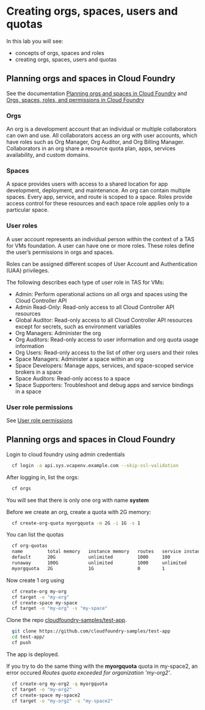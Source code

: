 # Creating orgs, spaces, users and quotas

In this lab you will see:

- concepts of orgs, spaces and roles
- creating orgs, spaces, users and quotas

## Planning orgs and spaces in Cloud Foundry

See the documentation [Planning orgs and spaces in Cloud Foundry](https://docs.cloudfoundry.org/concepts/orgs-and-spaces.html) and [Orgs, spaces, roles, and permissions in Cloud Foundry](hhttps://docs.vmware.com/en/VMware-Tanzu-Application-Service/4.0/tas-for-vms/roles.html)

### Orgs

An org is a development account that an individual or multiple collaborators can own and use. All collaborators access an org with user accounts, which have roles such as Org Manager, Org Auditor, and Org Billing Manager. Collaborators in an org share a resource quota plan, apps, services availability, and custom domains.

### Spaces

A space provides users with access to a shared location for app development, deployment, and maintenance. An org can contain multiple spaces. Every app, service, and route is scoped to a space. Roles provide access control for these resources and each space role applies only to a particular space.

### User roles

A user account represents an individual person within the context of a TAS for VMs foundation. A user can have one or more roles. These roles define the user’s permissions in orgs and spaces.

Roles can be assigned different scopes of User Account and Authentication (UAA) privileges.

The following describes each type of user role in TAS for VMs:

- Admin: Perform operational actions on all orgs and spaces using the Cloud Controller API
- Admin Read-Only: Read-only access to all Cloud Controller API resources
- Global Auditor: Read-only access to all Cloud Controller API resources except for secrets, such as environment variables
- Org Managers: Administer the org
- Org Auditors: Read-only access to user information and org quota usage information
- Org Users: Read-only access to the list of other org users and their roles
- Space Managers: Administer a space within an org
- Space Developers: Manage apps, services, and space-scoped service brokers in a space
- Space Auditors: Read-only access to a space
- Space Supporters: Troubleshoot and debug apps and service bindings in a space

### User role permissions

See [User role permissions](https://docs.vmware.com/en/VMware-Tanzu-Application-Service/4.0/tas-for-vms/roles.html#user-role-permissions-3)


## Planning orgs and spaces in Cloud Foundry



Login to cloud foundry using admin credentials

```bash
  cf login -a api.sys.vcapenv.example.com --skip-ssl-validation
```

After logging in, list the orgs:

```bash
  cf orgs
```

You will see that there is only one org with name **system**

Before we create an org, create a quota with 2G memory:

```bash
  cf create-org-quota myorgquota -m 2G -i 1G -s 1
```

You can list the quotas

```bash
  cf org-quotas
  name         total memory   instance memory   routes   service instances   paid service plans   app instances   route ports   log volume per second
  default      20G            unlimited         1000     100                 allowed              unlimited       0             unlimited
  runaway      100G           unlimited         1000     unlimited           allowed              unlimited       0             unlimited
  myorgquota   2G             1G                0        1                   disallowed           unlimited       0             unlimited  
```

Now create 1 org using

```bash
  cf create-org my-org
  cf target -o "my-org"
  cf create-space my-space
  cf target -o "my-org" -s "my-space"
```

Clone the repo [cloudfoundry-samples/test-app](https://github.com/cloudfoundry-samples/test-app).

```bash
  git clone https://github.com/cloudfoundry-samples/test-app
  cd test-app/
  cf push
```

The app is deployed.

If you try to do the same thing with the **myorgquota** quota in my-space2, an error occured *Routes quota exceeded for organization 'my-org2'*.

```bash
  cf create-org my-org2 -q myorgquota
  cf target -o "my-org2"
  cf create-space my-space2
  cf target -o "my-org2" -s "my-space2"
```
